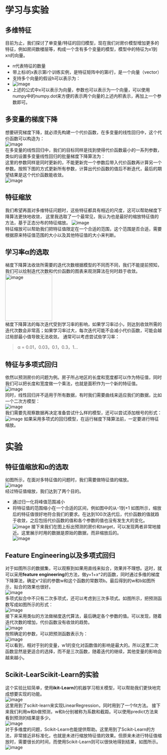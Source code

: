# 学习与实验
## 多维特征
目前为止，我们探讨了单变量/特征的回归模型，现在我们对房价模型增加更多的特征，例如房间数楼层等，构成一个含有多个变量的模型，模型中的特征为x1到xn的向量。</br>
* n代表特征的数量
* 带上标i的x表示第i个训练实例，是特征矩阵中的第i行，是一个向量（vector）
* 支持多个向量的假设h可以表示为：</br>
* ![image](https://user-images.githubusercontent.com/130215873/233818838-1be1893f-ac40-4d46-be33-fbd57f9d2d66.png)</br>
* 上述的公式中x可以表示为向量，参数也可以表示为一个向量，可以使用numpy中的numpy.dot来方便的表示两个向量的上述内积表示，再加上一个参数即可。
## 多变量的梯度下降
想要研究梯度下降，就必须先构建一个代价函数，在多变量的线性回归中，这个代价函数可以构造为：</br>
![image](https://user-images.githubusercontent.com/130215873/233819015-2970576a-c0c6-49b8-85bd-fcbc9a56b8fd.png)</br>
在多变量的线性回归中，我们的目标同样是找到使得代价函数最小的一系列参数，类似的设置多变量线性回归的批量梯度下降算法为：</br>
这里的参数同样是同时更新的，不能更新完一个参数后带入代价函数再计算另一个参数。按照下图的方式更新所有参数，计算出代价函数的值后不断迭代，最后的期望结果是这个代价函数能收敛。</br>
![image](https://user-images.githubusercontent.com/130215873/233819204-2472363f-bff1-450b-9839-63d5122c2641.png)</br>
## 特征缩放
我们希望再面对多维特征问题时，这些特征都具有相近的尺度，这可以帮助梯度下降算法更快地收敛， 
这里我选取了一个最常见，我认为也是最好的缩放特征值的方法，基于正态分布的特征缩放。 
![image](https://user-images.githubusercontent.com/130215873/233819311-00d1624e-ae17-4b0d-9fa6-8c2d70aef252.png)</br>
特征缩放可以帮助我们把特征值限定在一个合适的范围，这个范围是否合适，需要根据原来特征值范围的大小以及其他特征值的大小来判断。 
## 学习率α的选取
梯度下降算法收敛所需要的迭代次数根据模型的不同而不同，我们不能提前预知，我们可以绘制迭代次数和代价函数的图表来观测算法在何时趋于收敛。 
<img width="151" alt="image" src="https://user-images.githubusercontent.com/130215873/233819357-1f8fa7b3-6c17-4ba6-be8b-bec1c95a7f08.png"></br>
梯度下降算法的每次迭代受到学习率的影响，如果学习率过小，则达到收敛所需的迭代次数会非常高；如果学习率过大，每次迭代可能不会减小代价函数，可能会越过局部最小值导致无法收敛。 
通常可以考虑尝试些学习率： 
> α = 0.01，0.03，0.1，0.3，1...</br>
## 特征与多项式回归
依然以预测房价的问题为例。房子所占地区的长度和宽度都可以作为特征值，同时我们可以把长度和宽度做一个乘法，也就是面积作为一个新的特征值。</br>
![image](https://user-images.githubusercontent.com/130215873/233819596-1358c1c0-25a3-459a-9e78-ef31e7f58bcb.png)</br>
同时，线性回归并不适用于所有数据，有时我们需要曲线来适应我们的数据，比如一个二次方模型：</br>
![image](https://user-images.githubusercontent.com/130215873/233819619-c8203f74-bdd2-46b0-bb52-f839441d1e5f.png)</br>
我们需要先观察数据再决定准备尝试什么样的模型，还可以尝试添加根号的形式：</br>
![image](https://user-images.githubusercontent.com/130215873/233819676-b3ca8d2d-7510-47cd-bc25-56d53146f6f0.png)
如果采用多项式的回归模型，在运行梯度下降算法前，一定要进行特征缩放。 
# 实验
## 特征值缩放和α的选取
如图所示，在面对多特征值的问题时，我们需要做特征值的缩放。</br>
![image](https://user-images.githubusercontent.com/130215873/233820189-71e4ef82-3f48-46c4-ac42-09bd6b6fa5b2.png)</br>
经过特征值缩放，我们达到了两个目的。
* 通过归一化将峰值范围减小
* 将特征值的范围缩小在一个合适的区间，例如图中的从-1到+1
如图所示，缩放后的特征值很好地符合我们的要求。在达到100次迭代后，代价函数的值就趋于收敛，之后包括代价函数的值和各个参数的值也没有发生大的变化。</br>
![image](https://user-images.githubusercontent.com/130215873/233820435-a44d1142-beb1-4819-8b39-b6e93ee084dc.png)
接下来我们在图上标出预测的房价和target，可以发现两者非常地接近。这里展示时用的数据是原始的数据，而非缩放后的。</br>
![image](https://user-images.githubusercontent.com/130215873/233820521-a29a45bd-0be1-4178-94b8-f05b35d0fc1c.png)
## Feature Engineering以及多项式回归
对于如图所示的数据集，可以观察到如果用直线来拟合，效果并不理想。这时，就可以采用**feature engineering**的方法，做y=1+x^2的函数，同时通过多维的梯度下降算法，确定x^2前的参数w和这个函数的常数项b。最后得到的w和b如图所示，拟合的效果也很好。</br>
![image](https://user-images.githubusercontent.com/130215873/233821048-52822a89-9068-4b3d-95da-1d21387fb2cd.png)</br>
多项式拟合中不只有二次多项式，还可以考虑到三次多项式。如图所示，把预测函数写成如图所示的形式：</br>
![image](https://user-images.githubusercontent.com/130215873/233821352-71136547-9f5f-4144-9c30-c5839a9104a3.png)</br>
接下来采用类似的方法做梯度迭代算法，最后确定各个参数的值。可以发现，随着迭代次数的增加，代价函数没有收敛的趋势。</br>
![image](https://user-images.githubusercontent.com/130215873/233821244-d5f9a5c7-f4d6-4552-9e0b-746a73e89d4f.png)</br>
按照确定的参数，可以把预测函数表示为：</br>
![image](https://user-images.githubusercontent.com/130215873/233821465-a42d28aa-2f9f-4c81-9ed0-15ba0057e69d.png)</br>
可以看到，相对于别的变量，w1的变化对函数值的影响是最大的。所以这里二次函数显然是更适合的选择，而不是三次函数，随着迭代的继续，其他变量的影响会越来越小。
## Scikit-LearScikit-Learn的实验
这个实验比较简单，使用**ikit-Learn**的机器学习相关模型，可以帮助我们更快地完成想要实现的功能。</br> 
![image](https://user-images.githubusercontent.com/130215873/233821714-653f0e85-dc97-4ac5-9b51-5c0cecfd3add.png)</br>
这里用到了scikit-learn来实现LinearRegression，同时用到了一个fit方法。 
接下来我们利用w和b做预测，w和b分别被称为系数和截距。可以使用predict方法来看到预测的结果是多少。</br>
![image](https://user-images.githubusercontent.com/130215873/233821836-9726156f-55d3-4e4c-899b-9c8fef18a69b.png)</br>
对于多维度的问题，Scikit-Learn也能提供帮助。这里用到了Scikit-Learn的方法，非常接近非标准化，也就是未进行缩放特征值的效果。但原来未进行特征值缩放时，需要很长的时间，而使用Scikit-Learn则可以很快地得到结果，如图所示。</br>
![image](https://user-images.githubusercontent.com/130215873/233821981-2891f56b-71e5-441c-9d4f-0a75694fc29a.png)

















